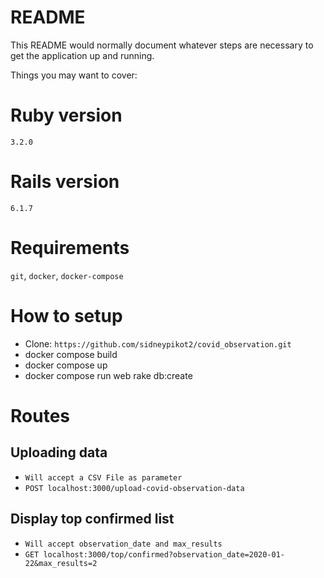 # README

This README would normally document whatever steps are necessary to get the
application up and running.

Things you may want to cover:

# Ruby version
  `3.2.0`
# Rails version
  `6.1.7`
# Requirements
  `git`, `docker`, `docker-compose`
# How to setup
  * Clone: `https://github.com/sidneypikot2/covid_observation.git`
  * docker compose build
  * docker compose up
  * docker compose run web rake db:create
# Routes
  ## Uploading data
  * `Will accept a CSV File as parameter`
  * `POST localhost:3000/upload-covid-observation-data`
  ## Display top confirmed list
  * `Will accept observation_date and max_results`
  * `GET localhost:3000/top/confirmed?observation_date=2020-01-22&max_results=2`